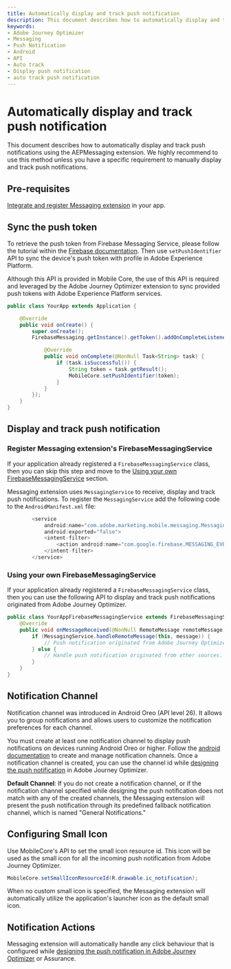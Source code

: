 ```yaml
---
title: Automatically display and track push notification
description: This document describes how to automatically display and track push notifications using the AEPMessaging extension. We highly recommend to use this method unless you have a specific requirement to manually display and track push notifications.
keywords:
- Adobe Journey Optimizer
- Messaging
- Push Notification
- Android
- API
- Auto track
- Display push notification
- auto track push notification
---
```


# Automatically display and track push notification

This document describes how to automatically display and track push notifications using the AEPMessaging extension. We highly recommend to use this method unless you have a specific requirement to manually display and track push notifications.

## Pre-requisites

[Integrate and register Messaging extension](../../../index.md#implement-extension-in-mobile-app) in your app.

## Sync the push token

To retrieve the push token from Firebase Messaging Service, please follow the tutorial within the [Firebase documentation](https://firebase.google.com/docs/cloud-messaging/android/client#retrieve-the-current-registration-token). Then use `setPushIdentifier` API to sync the device's push token with profile in Adobe Experience Platform.


<InlineAlert variant="info" slots="text"/>

Although this API is provided in Mobile Core, the use of this API is required and leveraged by the Adobe Journey Optimizer extension to sync provided push tokens with Adobe Experience Platform services.

```java
public class YourApp extends Application {

    @Override
    public void onCreate() {
        super.onCreate();
        FirebaseMessaging.getInstance().getToken().addOnCompleteListener(new OnCompleteListener<String>() {

            @Override
            public void onComplete(@NonNull Task<String> task) {
                if (task.isSuccessful()) {
                    String token = task.getResult();
                    MobileCore.setPushIdentifier(token);
                }       
            }
        });
    }
}
```

## Display and track push notification

### Register Messaging extension's FirebaseMessagingService

<InlineAlert variant="info" slots="text"/>

If your application already registered a `FirebaseMessagingService` class, then you can skip this step and move to the [Using your own FirebaseMessagingService](#using-your-own-firebasemessagingservice) section.

Messaging extension uses `MessagingService` to receive, display and track push notifications. To register the `MessagingService` add the following code to the `AndroidManifest.xml` file:

```java
        <service
            android:name="com.adobe.marketing.mobile.messaging.MessagingService"
            android:exported="false">
            <intent-filter>
                <action android:name="com.google.firebase.MESSAGING_EVENT" />
            </intent-filter>
        </service>
```

### Using your own FirebaseMessagingService

If your application already registered a `FirebaseMessagingService` class, then you can use the following API to display and track push notifications originated from Adobe Journey Optimizer.

```java
public class YourAppFirebaseMessagingService extends FirebaseMessagingService {
    @Override
    public void onMessageReceived(@NonNull RemoteMessage remoteMessage) {
        if (MessagingService.handleRemoteMessage(this, message)) {
            // Push notification originated from Adobe Journey Optimizer is handled by the Messaging extension.
        } else {
            // Handle push notification originated from other sources.
        }       
    }
}
```

## Notification Channel

Notification channel was introduced in Android Oreo (API level 26). It allows you to group notifications and allows users to customize the notification preferences for each channel. 

You must create at least one notification channel to display push notifications on devices running Android Oreo or higher. Follow the [android documentation](https://developer.android.com/develop/ui/views/notifications/channels) to create and manage notification channels. Once a notification channel is created, you can use the channel id while [designing the push notification](https://experienceleague.adobe.com/docs/journey-optimizer/using/push/design-push.html) in Adobe Journey Optimizer.

**Default Channel**: If you do not create a notification channel, or if the notification channel specified while designing the push notification does not match with any of the created channels, the Messaging extension will present the push notification through its predefined fallback notification channel, which is named "General Notifications."

## Configuring Small Icon

Use MobileCore's API to set the small icon resource id. This icon will be used as the small icon for all the incoming push notification from Adobe Journey Optimizer.

```java
MobileCore.setSmallIconResourceId(R.drawable.ic_notification);
```
When no custom small icon is specified, the Messaging extension will automatically utilize the application's launcher icon as the default small icon.

## Notification Actions
Messaging extension will automatically handle any click behaviour that is configured while [designing the push notification in Adobe Journey Optimizer](https://experienceleague.adobe.com/docs/journey-optimizer/using/push/design-push.html) or Assurance.